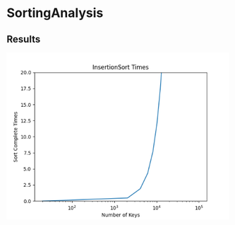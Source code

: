 # SortingAnalysis

## Results
![Sample Image](https://github.com/JoseSilvestreBautista/SortingAnalysis/blob/master/images/insertionSortTimePlot.png)
